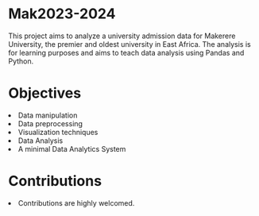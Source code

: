 # Mak2023-2024
This project aims to analyze a university admission data for Makerere University, the premier and oldest university in East Africa.
The analysis is for learning purposes and aims to teach data analysis using Pandas and Python.

# Objectives
<li>Data manipulation</li>
<li>Data preprocessing</li>
<li>Visualization techniques</li>
<li>Data Analysis</li>
<li>A minimal Data Analytics System</li>

# Contributions
<li>Contributions are highly welcomed.</li>
